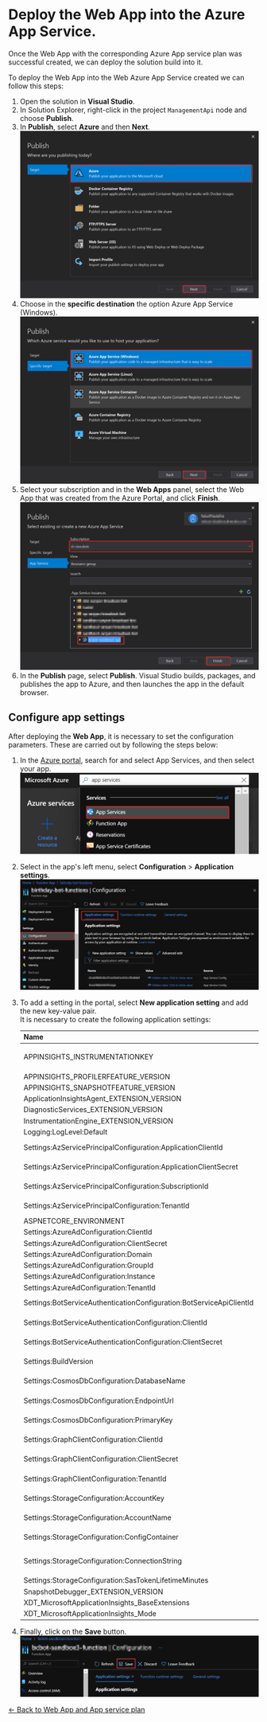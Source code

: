 # Deploy the Web App into the Azure App Service.

Once the Web App with the corresponding Azure App service plan was successful created, we can deploy the solution build into it. 

To deploy the Web App into the Web Azure App Service created we can follow this steps:
1. Open the solution in **Visual Studio**.
1. In Solution Explorer, right-click in the project `ManagementApi` node and choose **Publish**.
1. In **Publish**, select **Azure** and then **Next**.  
![Select Azure](./images/deploy_web_app_select_azure.png)
1. Choose in the **specific destination** the option Azure App Service (Windows).  
![Select specific destination](./images/deploy_web_app_select_specific_destination.png)
1. Select your subscription and in the **Web Apps** panel, select the Web App that was created from the Azure Portal, and click **Finish**.  
![Select Web App Created](./images/deploy_web_app_select_web_app_created.png)
1. In the **Publish** page, select **Publish**. Visual Studio builds, packages, and publishes the app to Azure, and then launches the app in the default browser.

## Configure app settings
After deploying the **Web App**, it is necessary to set the configuration parameters. These are carried out by following the steps below:

1. In the [Azure portal](http://portal.azure.com/), search for and select App Services, and then select your app.  
![Application settings](./images/web_app_search.png)
1. Select in the app's left menu, select **Configuration** > **Application settings**.  
![New application setting](./images/function_app_configuration_application_settings.png)
1. To add a setting in the portal, select **New application setting** and add the new key-value pair.  
It is necessary to create the following application settings:

    | Name                                                                 | Value                                                                  |
    |----------------------------------------------------------------------|------------------------------------------------------------------------|
    | APPINSIGHTS_INSTRUMENTATIONKEY                                       | Application Insights key of the application insights resource created. |
    | APPINSIGHTS_PROFILERFEATURE_VERSION                                  | disabled                                                               |
    | APPINSIGHTS_SNAPSHOTFEATURE_VERSION                                  | disabled                                                               |
    | ApplicationInsightsAgent_EXTENSION_VERSION                           | ~2                                                                     |
    | DiagnosticServices_EXTENSION_VERSION                                 | disabled                                                               |
    | InstrumentationEngine_EXTENSION_VERSION                              | disabled                                                               |
    | Logging:LogLevel:Default                                             | Information                                                            |
    | Settings:AzServicePrincipalConfiguration:ApplicationClientId         | Client Id of the Azure Service Principal app registration.             |
    | Settings:AzServicePrincipalConfiguration:ApplicationClientSecret     | Client secret of the Azure Service Principal app registration.         |
    | Settings:AzServicePrincipalConfiguration:SubscriptionId              | Subscription Id of the Azure Service Principal app registration.       |
    | Settings:AzServicePrincipalConfiguration:TenantId                    | Tenant Id of Azure Service Principal app registration.                 |
    | ASPNETCORE_ENVIRONMENT                                               | Development                                                            |
    | Settings:AzureAdConfiguration:ClientId                               | Client Id of Azure AD.                                                 |
    | Settings:AzureAdConfiguration:ClientSecret                           | Client secret of Azure AD.                                             |
    | Settings:AzureAdConfiguration:Domain                                 | authDomain                                                             |
    | Settings:AzureAdConfiguration:GroupId                                | Group Id of Azure AD.                                                  |
    | Settings:AzureAdConfiguration:Instance                               | https://login.microsoftonline.com/                                     |
    | Settings:AzureAdConfiguration:TenantId                               | Tenant Id of Azure AD.                                                 |
    | Settings:BotServiceAuthenticationConfiguration:BotServiceApiClientId | Client Id of the Bot Service Api app registration.                     |
    | Settings:BotServiceAuthenticationConfiguration:ClientId              | Client Id of the Bot Service Client app registration.                  |
    | Settings:BotServiceAuthenticationConfiguration:ClientSecret          | Client secret of the Bot Service Client app registration.          |
    | Settings:BuildVersion                                                | 0.3.3-configurable-rtmp-stream-key                                     |
    | Settings:CosmosDbConfiguration:DatabaseName                          | Database name of the cosmos db created.                                |
    | Settings:CosmosDbConfiguration:EndpointUrl                           | Endpoint URL of the cosmos db created.                                 |
    | Settings:CosmosDbConfiguration:PrimaryKey                            | Primary key of the cosmos db created.                                  |
    | Settings:GraphClientConfiguration:ClientId                           | Client Id of the Azure Bot app registration.                           |
    | Settings:GraphClientConfiguration:ClientSecret                       | Client secret of the Azure Bot app registration.                       |
    | Settings:GraphClientConfiguration:TenantId                           | Tenant  Id of the Azure Bot app registration.                          |
    | Settings:StorageConfiguration:AccountKey                             | Key of the Storage created where the config is stored.                 |
    | Settings:StorageConfiguration:AccountName                            | Name of the Storage created where the config is stored.                |
    | Settings:StorageConfiguration:ConfigContainer                        | Key 1 of the Storage created where the config is stored.                 |
    | Settings:StorageConfiguration:ConnectionString                       | Connection string of the Storage created where the config is stored.   |
    | Settings:StorageConfiguration:SasTokenLifetimeMinutes                | 1                                                                      |
    | SnapshotDebugger_EXTENSION_VERSION                                   | disabled                                                               |
    | XDT_MicrosoftApplicationInsights_BaseExtensions                      | disabled                                                               |
    | XDT_MicrosoftApplicationInsights_Mode                                | recommended                                                            |
1. Finally, click on the **Save** button.  
![Save new application settings](./images/web_app_save_new_application_settings.png)

[← Back to Web App and App service plan](web_app_and_app_service_plan.md)